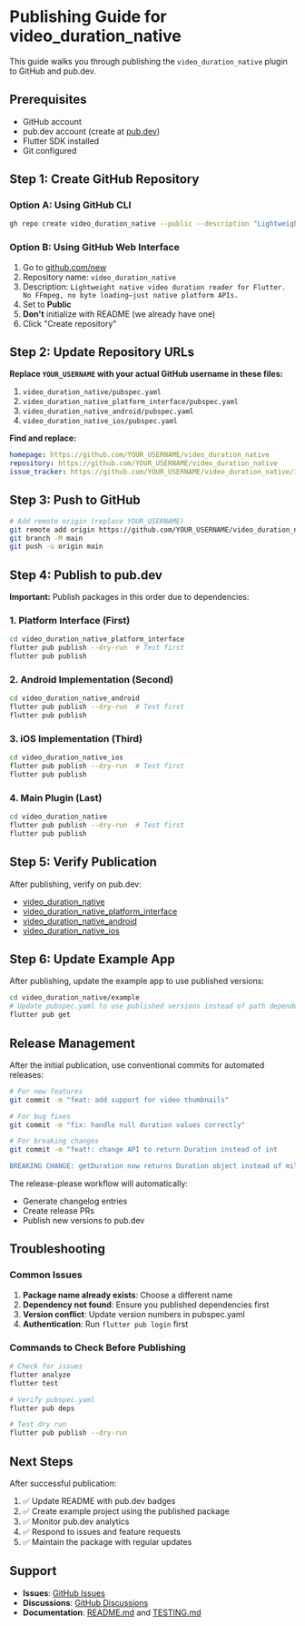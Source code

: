 # Publishing Guide for video_duration_native

This guide walks you through publishing the `video_duration_native` plugin to GitHub and pub.dev.

## Prerequisites

- GitHub account
- pub.dev account (create at [pub.dev](https://pub.dev))
- Flutter SDK installed
- Git configured

## Step 1: Create GitHub Repository

### Option A: Using GitHub CLI
```bash
gh repo create video_duration_native --public --description "Lightweight native video duration reader for Flutter. No FFmpeg, no byte loading—just native platform APIs."
```

### Option B: Using GitHub Web Interface
1. Go to [github.com/new](https://github.com/new)
2. Repository name: `video_duration_native`
3. Description: `Lightweight native video duration reader for Flutter. No FFmpeg, no byte loading—just native platform APIs.`
4. Set to **Public**
5. **Don't** initialize with README (we already have one)
6. Click "Create repository"

## Step 2: Update Repository URLs

**Replace `YOUR_USERNAME` with your actual GitHub username in these files:**

1. `video_duration_native/pubspec.yaml`
2. `video_duration_native_platform_interface/pubspec.yaml`
3. `video_duration_native_android/pubspec.yaml`
4. `video_duration_native_ios/pubspec.yaml`

**Find and replace:**
```yaml
homepage: https://github.com/YOUR_USERNAME/video_duration_native
repository: https://github.com/YOUR_USERNAME/video_duration_native
issue_tracker: https://github.com/YOUR_USERNAME/video_duration_native/issues
```

## Step 3: Push to GitHub

```bash
# Add remote origin (replace YOUR_USERNAME)
git remote add origin https://github.com/YOUR_USERNAME/video_duration_native.git
git branch -M main
git push -u origin main
```

## Step 4: Publish to pub.dev

**Important:** Publish packages in this order due to dependencies:

### 1. Platform Interface (First)
```bash
cd video_duration_native_platform_interface
flutter pub publish --dry-run  # Test first
flutter pub publish
```

### 2. Android Implementation (Second)
```bash
cd video_duration_native_android
flutter pub publish --dry-run  # Test first
flutter pub publish
```

### 3. iOS Implementation (Third)
```bash
cd video_duration_native_ios
flutter pub publish --dry-run  # Test first
flutter pub publish
```

### 4. Main Plugin (Last)
```bash
cd video_duration_native
flutter pub publish --dry-run  # Test first
flutter pub publish
```

## Step 5: Verify Publication

After publishing, verify on pub.dev:
- [video_duration_native](https://pub.dev/packages/video_duration_native)
- [video_duration_native_platform_interface](https://pub.dev/packages/video_duration_native_platform_interface)
- [video_duration_native_android](https://pub.dev/packages/video_duration_native_android)
- [video_duration_native_ios](https://pub.dev/packages/video_duration_native_ios)

## Step 6: Update Example App

After publishing, update the example app to use published versions:

```bash
cd video_duration_native/example
# Update pubspec.yaml to use published versions instead of path dependencies
flutter pub get
```

## Release Management

After the initial publication, use conventional commits for automated releases:

```bash
# For new features
git commit -m "feat: add support for video thumbnails"

# For bug fixes
git commit -m "fix: handle null duration values correctly"

# For breaking changes
git commit -m "feat!: change API to return Duration instead of int

BREAKING CHANGE: getDuration now returns Duration object instead of milliseconds"
```

The release-please workflow will automatically:
- Generate changelog entries
- Create release PRs
- Publish new versions to pub.dev

## Troubleshooting

### Common Issues

1. **Package name already exists**: Choose a different name
2. **Dependency not found**: Ensure you published dependencies first
3. **Version conflict**: Update version numbers in pubspec.yaml
4. **Authentication**: Run `flutter pub login` first

### Commands to Check Before Publishing

```bash
# Check for issues
flutter analyze
flutter test

# Verify pubspec.yaml
flutter pub deps

# Test dry run
flutter pub publish --dry-run
```

## Next Steps

After successful publication:

1. ✅ Update README with pub.dev badges
2. ✅ Create example project using the published package
3. ✅ Monitor pub.dev analytics
4. ✅ Respond to issues and feature requests
5. ✅ Maintain the package with regular updates

## Support

- **Issues**: [GitHub Issues](https://github.com/YOUR_USERNAME/video_duration_native/issues)
- **Discussions**: [GitHub Discussions](https://github.com/YOUR_USERNAME/video_duration_native/discussions)
- **Documentation**: [README.md](README.md) and [TESTING.md](TESTING.md)
